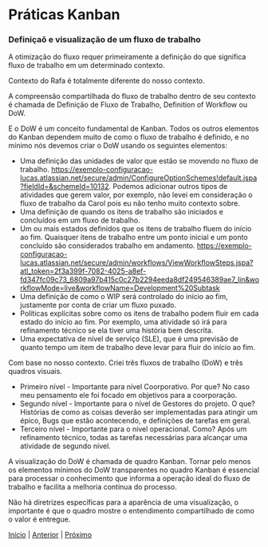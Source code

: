 # Práticas Kanban

### Definiçaõ e visualização de um fluxo de trabalho

A otimização do fluxo requer primeiramente a definição do que significa fluxo de trabalho em um determinado contexto. 

Contexto do Rafa é totalmente diferente do nosso contexto. 

A compreensão compartilhada do fluxo de trabalho dentro de seu contexto é chamada de Definição de Fluxo de Trabalho, Definition of Workflow ou DoW. 

E o DoW é um conceito fundamental de Kanban. Todos os outros elementos do Kanban dependem muito de como o fluxo de trabalho é definido, e no mínimo nós devemos criar o DoW usando os seguintes elementos:

- Uma definição das unidades de valor que estão se movendo no fluxo de trabalho. https://exemplo-configuracao-lucas.atlassian.net/secure/admin/ConfigureOptionSchemes!default.jspa?fieldId=&schemeId=10132. Podemos adicionar outros tipos de atividades que gerem valor, por exemplo, não levei em consideração o fluxo de trabalho da Carol pois eu não tenho muito contexto sobre.
- Uma definição de quando os itens de trabalho são iniciados e concluídos em um fluxo de trabalho.
- Um ou mais estados definidos que os itens de trabalho fluem do início ao fim. Quaisquer itens de trabalho entre um ponto inicial e um ponto concluído são considerados trabalho em andamento. https://exemplo-configuracao-lucas.atlassian.net/secure/admin/workflows/ViewWorkflowSteps.jspa?atl_token=2f3a399f-7082-4025-a8ef-fd347fc09c73_6809a97b415c0c27b2294eeda8df249546389ae7_lin&workflowMode=live&workflowName=Development%20Subtask
- Uma definição de como o WIP será controlado do início ao fim, justamente por conta de criar um fluxo puxado.
- Políticas explícitas sobre como os itens de trabalho podem fluir em cada estado do início ao fim. Por exemplo, uma atividade só irá para refinamento técnico se ela tiver uma história bem descrita.
- Uma expectativa de nível de serviço (SLE), que é uma previsão de quanto tempo um item de trabalho deve levar para fluir do início ao fim.

Com base no nosso contexto. Criei três fluxos de trabalho (DoW) e três quadros visuais.

- Primeiro nível - Importante para nível Coorporativo. Por que? No caso meu pensamento ele foi focado em objetivos para a coorporação.
- Segundo nível - Importante para o nível de Gestores do projeto. O que? Histórias de como as coisas deverão ser implementadas para atingir um épico, Bugs que estão acontecendo, e definições de tarefas em geral.
- Terceiro nível - Importante para o nível operacional. Como? Após um refinamento técnico, todas as tarefas necessárias para alcançar uma atividade de segundo nível.

A visualização do DoW é chamada de quadro Kanban. Tornar pelo menos os elementos mínimos do DoW transparentes no quadro Kanban é essencial para processar o conhecimento que informa a operação ideal do fluxo de trabalho e facilita a melhoria contínua do processo.

Não há diretrizes específicas para a aparência de uma visualização, o importante é que o quadro mostre o entendimento compartilhado de como o valor é entregue.

[Início](README.md) | [Anterior](kanban_theory.md) | [Próximo](kanban_pratices_two.md)
